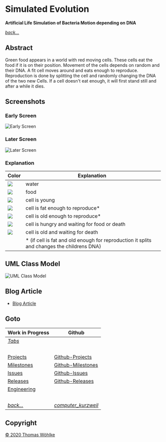 # Simulated Evolution

**Artificial Life Simulation of Bacteria Motion depending on DNA**

*[back...](TABS.md)* 

## Abstract

Green food appears in a world with red moving cells. These cells eat the food if it is on their position.
Movement of the cells depends on random and their DNA. A fit cell moves around and eats enough to reproduce.
Reproduction is done by splitting the cell and randomly changing the DNA of the two new Cells.
If a cell doesn't eat enough, it will first stand still and after a while it dies.

## Screenshots

### Early Screen 

![Early Screen](../../../../etc/tabs/img/simulatedevolution/screen1.png)

### Later Screen 

![Later Screen](../../../../etc/tabs/img/simulatedevolution/screen2.png)

### Explanation

| Color | Explanation |
|-------|-------------|
| ![](../../../../etc/tabs/img/simulatedevolution/black.png) | water           |
| ![](../../../../etc/tabs/img/simulatedevolution/green.png) | food            |
| ![](../../../../etc/tabs/img/simulatedevolution/blue.png) | cell is young   |
| ![](../../../../etc/tabs/img/simulatedevolution/yellow.png)  | cell is fat enough to reproduce*   |
| ![](../../../../etc/tabs/img/simulatedevolution/red.png)  | cell is old enough to reproduce*   |
| ![](../../../../etc/tabs/img/simulatedevolution/light_gray.png)  | cell is hungry and waiting for food or death   |
| ![](../../../../etc/tabs/img/simulatedevolution/dark_gray.png)  | cell is old and waiting for death   |
| &nbsp; | * (if cell is fat and old enough for reproduction it splits and changes the childrens DNA)   |

## UML Class Model

![UML Class Model](../../../../etc/tabs/img/simulatedevolution/Class_Model.jpg)

## Blog Article 
* [Blog Article](http://thomas-woehlke.blogspot.de/2016/01/simulated-evolution-artificial-life-and.html)


## Goto
| Work in Progress | Github                          |
|------------------|---------------------------------|
| *[Tabs](Tabs.md)* | &nbsp; |
| &nbsp; | &nbsp; |
| [Projects](Projects.md)       | [Github-Projects](https://github.com/Computer-Kurzweil/computer_kurzweil/projects) |
| [Milestones](Milestones.md)   | [Github-Milestones](https://github.com/Computer-Kurzweil/computer_kurzweil/milestones) |
| [Issues](Issues.md)           | [Github-Issues](https://github.com/Computer-Kurzweil/computer_kurzweil/issues) |
| [Releases](Releases.md)       | [Github-Releases](https://github.com/Computer-Kurzweil/computer_kurzweil/releases) |
| [Engineering](Enineering.md) | &nbsp; |
| &nbsp; | &nbsp; |
| *[back...](../../../README.md)* | *[computer_kurzweil](https://github.com/Computer-Kurzweil/computer_kurzweil)* |

## Copyright
[&copy; 2020 Thomas W&ouml;hlke](LICENSE.code.md)



